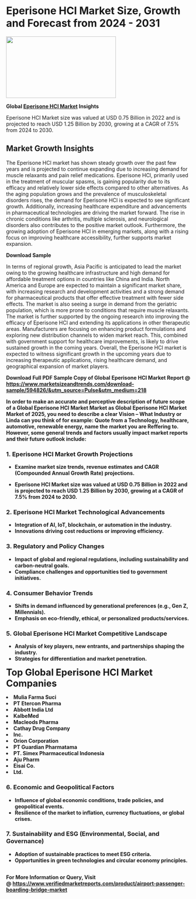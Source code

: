 <H1>Eperisone HCl Market Size, Growth and Forecast from 2024 - 2031</H1><img class="aligncenter size-medium wp-image-584254" src="https://thirdeyenews.in/wp-content/uploads/2024/09/Global-Market-Research-300x168.jpeg" alt="" width="300" height="168" /><p><strong>Global&nbsp;<a href="https://www.marketsizeandtrends.com/download-sample/594826/&amp;utm_source=Pulse&amp;utm_medium=218">Eperisone HCl Market</a> Insights</strong></p><p>Eperisone HCl Market size was valued at USD 0.75 Billion in 2022 and is projected to reach USD 1.25 Billion by 2030, growing at a CAGR of 7.5% from 2024 to 2030.</p><p><h2>Market Growth Insights</h2> <p>The Eperisone HCl market has shown steady growth over the past few years and is projected to continue expanding due to increasing demand for muscle relaxants and pain relief medications. Eperisone HCl, primarily used in the treatment of muscular spasms, is gaining popularity due to its efficacy and relatively lower side effects compared to other alternatives. As the aging population grows and the prevalence of musculoskeletal disorders rises, the demand for Eperisone HCl is expected to see significant growth. Additionally, increasing healthcare expenditure and advancements in pharmaceutical technologies are driving the market forward. The rise in chronic conditions like arthritis, multiple sclerosis, and neurological disorders also contributes to the positive market outlook. Furthermore, the growing adoption of Eperisone HCl in emerging markets, along with a rising focus on improving healthcare accessibility, further supports market expansion.</p> <p><strong>Download Sample</strong></p> <p>In terms of regional growth, Asia Pacific is anticipated to lead the market owing to the growing healthcare infrastructure and high demand for affordable treatment options in countries like China and India. North America and Europe are expected to maintain a significant market share, with increasing research and development activities and a strong demand for pharmaceutical products that offer effective treatment with fewer side effects. The market is also seeing a surge in demand from the geriatric population, which is more prone to conditions that require muscle relaxants. The market is further supported by the ongoing research into improving the efficacy of Eperisone HCl and extending its applications in other therapeutic areas. Manufacturers are focusing on enhancing product formulations and exploring new distribution channels to widen market reach. This, combined with government support for healthcare improvements, is likely to drive sustained growth in the coming years. Overall, the Eperisone HCl market is expected to witness significant growth in the upcoming years due to increasing therapeutic applications, rising healthcare demand, and geographical expansion of market players.</p> <p><strong></p><p><span class=""><strong>Download Full PDF Sample Copy of Global Eperisone HCl Market Report</strong> @ <a href="https://www.marketsizeandtrends.com/download-sample/594826/&amp;utm_source=Pulse&amp;utm_medium=218" target="_blank">https://www.marketsizeandtrends.com/download-sample/594826/&amp;utm_source=Pulse&amp;utm_medium=218</a></span></p><p>In order to make an accurate and perceptive description of future scope of a Global&nbsp;Eperisone HCl Market Market as Global&nbsp;Eperisone HCl Market Market of 2025, you need to describe a clear Vision &ndash; What Industry or Linda can you think of for example: Quote from a Technology, healthcare, automotive, renewable energy, name the market you are Reffering to. However, some general trends and factors usually impact market reports and their future outlook include:</p><h3>1.&nbsp;<strong>Eperisone HCl Market Growth Projections</strong></h3><ul><li>Examine market size trends, revenue estimates and CAGR (Compounded Annual Growth Rate) projections.</li><li><p>Eperisone HCl Market size was valued at USD 0.75 Billion in 2022 and is projected to reach USD 1.25 Billion by 2030, growing at a CAGR of 7.5% from 2024 to 2030.</p></li></ul><h3>2.&nbsp;<strong>Eperisone HCl Market Technological Advancements</strong></h3><ul><li>Integration of AI, IoT, blockchain, or automation in the industry.</li><li>Innovations driving cost reductions or improving efficiency.</li></ul><h3>3.&nbsp;<strong>Regulatory and Policy Changes</strong></h3><ul><li>Impact of global and regional regulations, including sustainability and carbon-neutral goals.</li><li>Compliance challenges and opportunities tied to government initiatives.</li></ul><h3>4.&nbsp;<strong>Consumer Behavior Trends</strong></h3><ul><li>Shifts in demand influenced by generational preferences (e.g., Gen Z, Millennials).</li><li>Emphasis on eco-friendly, ethical, or personalized products/services.</li></ul><h3>5.&nbsp;<strong>Global Eperisone HCl Market Competitive Landscape</strong></h3><ul><li>Analysis of key players, new entrants, and partnerships shaping the industry.</li><li>Strategies for differentiation and market penetration.</li></ul><p data-pm-slice="1 1 []"><span style="color: inherit; font-family: inherit; font-size: 25px;">Top Global Eperisone HCl Market Companies</span></p><div class="" data-test-id=""><p><li>Mulia Farma Suci</li><li> PT Etercon Pharma</li><li> Abbott India Ltd</li><li> KalbeMed</li><li> Macleods Pharma</li><li> Cathay Drug Company</li><li> Inc.</li><li> Orion Corporation</li><li> PT Guardian Pharmatama</li><li> PT. Simex Pharmaceutical Indonesia</li><li> Aju Pharm</li><li> Eisai Co.</li><li> Ltd.</li></p></div><h3>6.&nbsp;<strong>Economic and Geopolitical Factors</strong></h3><ul><li>Influence of global economic conditions, trade policies, and geopolitical events.</li><li>Resilience of the market to inflation, currency fluctuations, or global crises.</li></ul><h3>7.&nbsp;<strong>Sustainability and ESG (Environmental, Social, and Governance)</strong></h3><ul><li>Adoption of sustainable practices to meet ESG criteria.</li><li>Opportunities in green technologies and circular economy principles.</li></ul><h2><strong style="font-size: 14px;">For More Information or Query, Visit @&nbsp;</strong><a style="background-color: #ffffff; font-size: 14px;" href="https://www.marketsizeandtrends.com/report/eperisone-hcl-market/" target="_blank">https://www.verifiedmarketreports.com/product/airport-passenger-boarding-bridge-market</a></h2>
